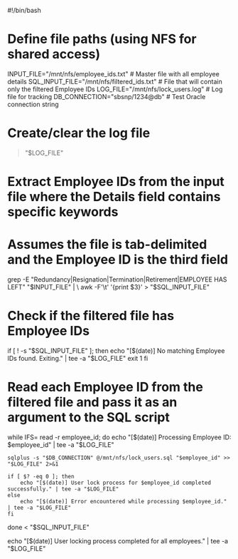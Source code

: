 #!/bin/bash

# Define file paths (using NFS for shared access)
INPUT_FILE="/mnt/nfs/employee_ids.txt"   # Master file with all employee details
SQL_INPUT_FILE="/mnt/nfs/filtered_ids.txt"  # File that will contain only the filtered Employee IDs
LOG_FILE="/mnt/nfs/lock_users.log"         # Log file for tracking
DB_CONNECTION="sbsnp/1234@db"              # Test Oracle connection string

# Create/clear the log file
> "$LOG_FILE"

# Extract Employee IDs from the input file where the Details field contains specific keywords
# Assumes the file is tab-delimited and the Employee ID is the third field
grep -E "Redundancy|Resignation|Termination|Retirement|EMPLOYEE HAS LEFT" "$INPUT_FILE" | \
    awk -F'\t' '{print $3}' > "$SQL_INPUT_FILE"

# Check if the filtered file has Employee IDs
if [ ! -s "$SQL_INPUT_FILE" ]; then
    echo "[$(date)] No matching Employee IDs found. Exiting." | tee -a "$LOG_FILE"
    exit 1
fi

# Read each Employee ID from the filtered file and pass it as an argument to the SQL script
while IFS= read -r employee_id; do
    echo "[$(date)] Processing Employee ID: $employee_id" | tee -a "$LOG_FILE"
    
    sqlplus -s "$DB_CONNECTION" @/mnt/nfs/lock_users.sql "$employee_id" >> "$LOG_FILE" 2>&1
    
    if [ $? -eq 0 ]; then
        echo "[$(date)] User lock process for $employee_id completed successfully." | tee -a "$LOG_FILE"
    else
        echo "[$(date)] Error encountered while processing $employee_id." | tee -a "$LOG_FILE"
    fi
done < "$SQL_INPUT_FILE"

echo "[$(date)] User locking process completed for all employees." | tee -a "$LOG_FILE"
